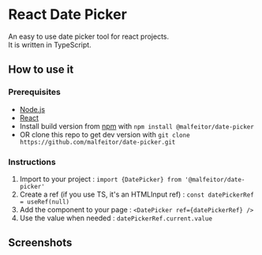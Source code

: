 # React Date Picker

An easy to use date picker tool for react projects. \
It is written in TypeScript.

## How to use it

### Prerequisites

- [Node.js](https://nodejs.org/en/)
- [React](https://react.dev/)
- Install build version from [npm]() with `npm install @malfeitor/date-picker`
- OR clone this repo to get dev version with `git clone https://github.com/malfeitor/date-picker.git`

### Instructions

1. Import to your project : `import {DatePicker} from '@malfeitor/date-picker'`
1. Create a ref (if you use TS, it's an HTMLInput ref) : `const datePickerRef = useRef(null)`
1. Add the component to your page : `<DatePicker ref={datePickerRef} />`
1. Use the value when needed : `datePickerRef.current.value`

## Screenshots
